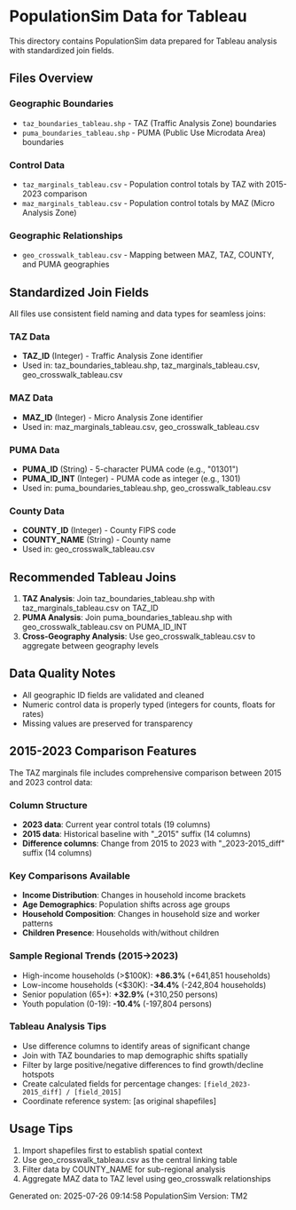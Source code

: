 # PopulationSim Data for Tableau

This directory contains PopulationSim data prepared for Tableau analysis with standardized join fields.

## Files Overview

### Geographic Boundaries
- `taz_boundaries_tableau.shp` - TAZ (Traffic Analysis Zone) boundaries
- `puma_boundaries_tableau.shp` - PUMA (Public Use Microdata Area) boundaries

### Control Data  
- `taz_marginals_tableau.csv` - Population control totals by TAZ with 2015-2023 comparison
- `maz_marginals_tableau.csv` - Population control totals by MAZ (Micro Analysis Zone)

### Geographic Relationships
- `geo_crosswalk_tableau.csv` - Mapping between MAZ, TAZ, COUNTY, and PUMA geographies

## Standardized Join Fields

All files use consistent field naming and data types for seamless joins:

### TAZ Data
- **TAZ_ID** (Integer) - Traffic Analysis Zone identifier
- Used in: taz_boundaries_tableau.shp, taz_marginals_tableau.csv, geo_crosswalk_tableau.csv

### MAZ Data  
- **MAZ_ID** (Integer) - Micro Analysis Zone identifier
- Used in: maz_marginals_tableau.csv, geo_crosswalk_tableau.csv

### PUMA Data
- **PUMA_ID** (String) - 5-character PUMA code (e.g., "01301")
- **PUMA_ID_INT** (Integer) - PUMA code as integer (e.g., 1301)
- Used in: puma_boundaries_tableau.shp, geo_crosswalk_tableau.csv

### County Data
- **COUNTY_ID** (Integer) - County FIPS code
- **COUNTY_NAME** (String) - County name
- Used in: geo_crosswalk_tableau.csv

## Recommended Tableau Joins

1. **TAZ Analysis**: Join taz_boundaries_tableau.shp with taz_marginals_tableau.csv on TAZ_ID
2. **PUMA Analysis**: Join puma_boundaries_tableau.shp with geo_crosswalk_tableau.csv on PUMA_ID_INT
3. **Cross-Geography Analysis**: Use geo_crosswalk_tableau.csv to aggregate between geography levels

## Data Quality Notes

- All geographic ID fields are validated and cleaned
- Numeric control data is properly typed (integers for counts, floats for rates)
- Missing values are preserved for transparency

## 2015-2023 Comparison Features

The TAZ marginals file includes comprehensive comparison between 2015 and 2023 control data:

### Column Structure
- **2023 data**: Current year control totals (19 columns)
- **2015 data**: Historical baseline with "_2015" suffix (14 columns) 
- **Difference columns**: Change from 2015 to 2023 with "_2023-2015_diff" suffix (14 columns)

### Key Comparisons Available
- **Income Distribution**: Changes in household income brackets
- **Age Demographics**: Population shifts across age groups
- **Household Composition**: Changes in household size and worker patterns
- **Children Presence**: Households with/without children

### Sample Regional Trends (2015→2023)
- High-income households (>$100K): **+86.3%** (+641,851 households)
- Low-income households (<$30K): **-34.4%** (-242,804 households) 
- Senior population (65+): **+32.9%** (+310,250 persons)
- Youth population (0-19): **-10.4%** (-197,804 persons)

### Tableau Analysis Tips
- Use difference columns to identify areas of significant change
- Join with TAZ boundaries to map demographic shifts spatially
- Filter by large positive/negative differences to find growth/decline hotspots
- Create calculated fields for percentage changes: `[field_2023-2015_diff] / [field_2015]`
- Coordinate reference system: [as original shapefiles]

## Usage Tips

1. Import shapefiles first to establish spatial context
2. Use geo_crosswalk_tableau.csv as the central linking table
3. Filter data by COUNTY_NAME for sub-regional analysis
4. Aggregate MAZ data to TAZ level using geo_crosswalk relationships

Generated on: 2025-07-26 09:14:58
PopulationSim Version: TM2